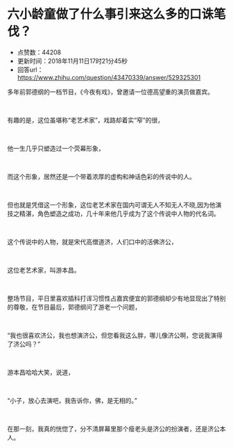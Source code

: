 # 六小龄童做了什么事引来这么多的口诛笔伐？
- 点赞数：44208
- 更新时间：2018年11月11日17时21分45秒
- 回答url：https://www.zhihu.com/question/43470339/answer/529325301
<body>
 <p data-pid="lNY6AAZ4">多年前郭德纲的一档节目，《今夜有戏》，曾邀请一位德高望重的演员做嘉宾。</p>
 <p class="ztext-empty-paragraph"><br></p>
 <p data-pid="vvO2qrtn">有趣的是，这位虽堪称“老艺术家”，戏路却着实“窄”的很，</p>
 <p class="ztext-empty-paragraph"><br></p>
 <p data-pid="Z4kDhGbo">他一生几乎只塑造过一个荧幕形象，</p>
 <p class="ztext-empty-paragraph"><br></p>
 <p data-pid="VT6J_yR1">而这个形象，居然还是一个带着浓厚的虚构和神话色彩的传说中的人。</p>
 <p class="ztext-empty-paragraph"><br></p>
 <p data-pid="H_ml3JSo">但也就是凭借这一个形象，这位老艺术家在国内可谓无人不知无人不晓,因为他演技之精湛，角色塑造之成功，几十年来他几乎成为了这个传说中人物的代名词。</p>
 <p class="ztext-empty-paragraph"><br></p>
 <p data-pid="TDK_6lC3">这个传说中的人物，就是宋代高僧道济，人们口中的活佛济公，</p>
 <p class="ztext-empty-paragraph"><br></p>
 <p data-pid="CHNXxf69">这位老艺术家，叫游本昌。</p>
 <p class="ztext-empty-paragraph"><br></p>
 <p data-pid="ZGf-93KA">整场节目，平日里喜欢插科打诨习惯性占嘉宾便宜的郭德纲却少有地显现出了特别的尊敬，在节目最后，郭德纲问了游老一个问题，</p>
 <p class="ztext-empty-paragraph"><br></p>
 <p data-pid="2bJ36KJr">“我也很喜欢济公，我也想演济公，但您看我这么胖，哪儿像济公啊，您说我演得了济公吗？”</p>
 <p class="ztext-empty-paragraph"><br></p>
 <p data-pid="NgzvF9Cr">游本昌哈哈大笑，说道，</p>
 <p class="ztext-empty-paragraph"><br></p>
 <p data-pid="5w_4GWUW">“小子，放心去演吧，我告诉你，佛，是无相的。”</p>
 <p class="ztext-empty-paragraph"><br></p>
 <p data-pid="COuEY0NB">在那一刻，我真的恍惚了，分不清屏幕里那个瘦老头是济公的扮演者，还是济公本人。</p>
 <p></p>
</body>